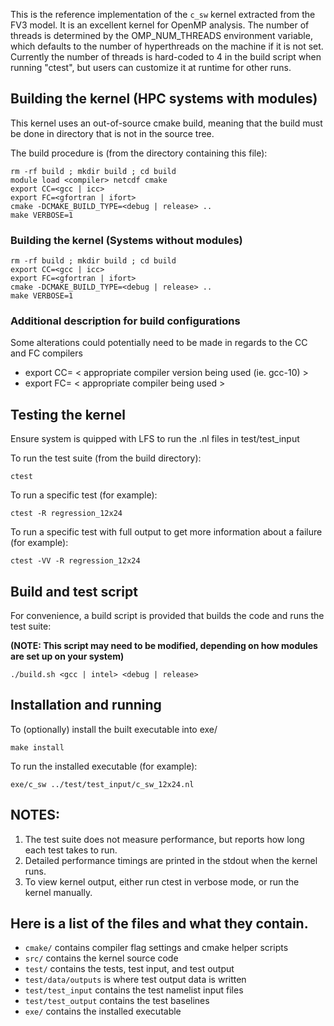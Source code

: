 This is the reference implementation of the `c_sw` kernel extracted from the FV3 model.
It is an excellent kernel for OpenMP analysis. The number of threads is determined by
the OMP_NUM_THREADS environment variable, which defaults to the number of hyperthreads
on the machine if it is not set.  Currently the number of threads is hard-coded to 4 in
the build script when running "ctest", but users can customize it at runtime for other
runs.

## Building the kernel (HPC systems with modules)

This kernel uses an out-of-source cmake build, meaning that the build must be done in 
directory that is not in the source tree.

The build procedure is (from the directory containing this file):

```
rm -rf build ; mkdir build ; cd build
module load <compiler> netcdf cmake
export CC=<gcc | icc>
export FC=<gfortran | ifort>
cmake -DCMAKE_BUILD_TYPE=<debug | release> ..
make VERBOSE=1
```

### Building the kernel (Systems without modules)

```
rm -rf build ; mkdir build ; cd build
export CC=<gcc | icc>
export FC=<gfortran | ifort> 
cmake -DCMAKE_BUILD_TYPE=<debug | release> ..
make VERBOSE=1
```

### Additional description for build configurations 

Some alterations could potentially need to be made in regards to the CC and FC compilers  
* export CC= < appropriate compiler version being used (ie. gcc-10) > 
* export FC= < appropriate compiler being used >


## Testing the kernel

Ensure system is quipped with LFS to run the .nl files in test/test_input 

To run the test suite (from the build directory):

`ctest`

To run a specific test (for example):

`ctest -R regression_12x24`

To run a specific test with full output to get more information about a failure (for example):

`ctest -VV -R regression_12x24`

## Build and test script

For convenience, a build script is provided that builds the code and runs the test suite:

**(NOTE: This script may need to be modified, depending on how modules are set up on your system)**

`./build.sh <gcc | intel> <debug | release>`

## Installation and running

To (optionally) install the built executable into exe/

`make install`

To run the installed executable (for example):

`exe/c_sw ../test/test_input/c_sw_12x24.nl`

## NOTES:

1. The test suite does not measure performance, but reports how long each test takes to run.
2. Detailed performance timings are printed in the stdout when the kernel runs.
3. To view kernel output, either run ctest in verbose mode, or run the kernel manually.

## Here is a list of the files and what they contain.

- `cmake/` contains compiler flag settings and cmake helper scripts
- `src/` contains the kernel source code
- `test/` contains the tests, test input, and test output
- `test/data/outputs` is where test output data is written
- `test/test_input` contains the test namelist input files
- `test/test_output` contains the test baselines
- `exe/` contains the installed executable
